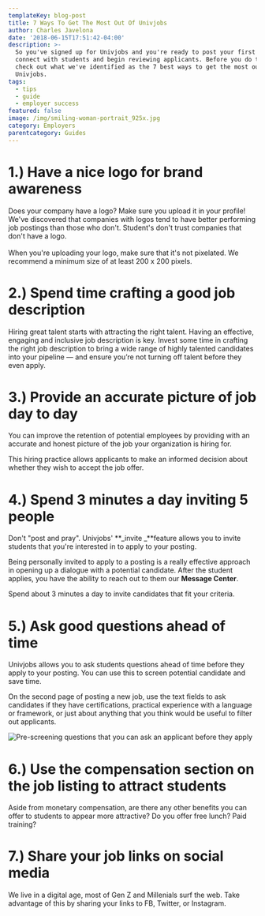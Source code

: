 ```yaml
---
templateKey: blog-post
title: 7 Ways To Get The Most Out Of Univjobs
author: Charles Javelona
date: '2018-06-15T17:51:42-04:00'
description: >-
  So you've signed up for Univjobs and you're ready to post your first job,
  connect with students and begin reviewing applicants. Before you do that,
  check out what we've identified as the 7 best ways to get the most out of
  Univjobs. 
tags:
  - tips
  - guide
  - employer success
featured: false
image: /img/smiling-woman-portrait_925x.jpg
category: Employers
parentcategory: Guides
---
```

# 1.) Have a nice logo for brand awareness

Does your company have a logo? Make sure you upload it in your profile! We've discovered that companies with logos tend to have better performing job postings than those who don't. Student's don't trust companies that don't have a logo. \
\
When you're uploading your logo, make sure that it's not pixelated. We recommend a minimum size of at least 200 x 200 pixels. 



# 2.) Spend time crafting a good job description

Hiring great talent starts with attracting the right talent. Having an effective, engaging and inclusive job description is key. Invest some time in crafting the right job description to bring a wide range of highly talented candidates into your pipeline — and ensure you’re not turning off talent before they even apply.



# 3.) Provide an accurate picture of job day to day

You can improve the retention of potential employees by providing with an accurate and honest picture of the job your organization is hiring for.

This hiring practice allows applicants to make an informed decision about whether they wish to accept the job offer.

 

# 4.) Spend 3 minutes a day inviting 5 people 

Don't "post and pray". Univjobs' **_invite _**feature allows you to invite students that you're interested in to apply to your posting. 

Being personally invited to apply to a posting is a really effective approach in opening up a dialogue with a potential candidate. After the student applies, you have the ability to reach out to them our **Message Center**. 

Spend about 3 minutes a day to invite candidates that fit your criteria.



# 5.) Ask good questions ahead of time

Univjobs allows you to ask students questions ahead of time before they apply to your posting. You can use this to screen potential candidate and save time. 

On the second page of posting a new job, use the text fields to ask candidates if they have certifications, practical experience with a language or framework, or just about anything that you think would be useful to filter out applicants.



![Pre-screening questions that you can ask an applicant before they apply](/img/question.png)



# 6.) Use the compensation section on the job listing to attract students

Aside from monetary compensation, are there any other benefits you can offer to students to appear more attractive? Do you offer free lunch? Paid training? 





# 7.) Share your job links on social media

We live in a digital age, most of Gen Z and Millenials surf the web. Take advantage of this by sharing your links to FB, Twitter, or Instagram.
